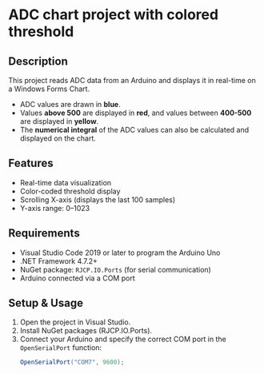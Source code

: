 # ADC chart project with colored threshold

## Description
This project reads ADC data from an Arduino and displays it in real-time on a Windows Forms Chart.  
- ADC values are drawn in **blue**.  
- Values **above 500** are displayed in **red**, and values between **400-500** are displayed in **yellow**.  
- The **numerical integral** of the ADC values can also be calculated and displayed on the chart.  

## Features
- Real-time data visualization  
- Color-coded threshold display  
- Scrolling X-axis (displays the last 100 samples)  
- Y-axis range: 0–1023  

## Requirements
- Visual Studio Code 2019 or later to program the Arduino Uno
- .NET Framework 4.7.2+  
- NuGet package: `RJCP.IO.Ports` (for serial communication)  
- Arduino connected via a COM port

## Setup & Usage
1. Open the project in Visual Studio.  
2. Install NuGet packages (RJCP.IO.Ports).  
3. Connect your Arduino and specify the correct COM port in the `OpenSerialPort` function:  
   ```csharp
   OpenSerialPort("COM7", 9600);

